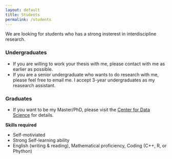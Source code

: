 ```yaml
---
layout: default
title: Students
permalink: /students
---
```


We are looking for students who has a strong insterest in interdiscipline research. <br>

### Undergraduates
- If you are willing to work your thesis with me, please contact with me as earlier as possible.
- If you are a senior undergraduate who wants to do research with me, please feel free to email me. I accept 3-year undergraduates as my reasearch assistant.

### Graduates
  - If you want to be my Master/PhD, please visit the [Center for Data Science](http://cds.zju.edu.cn/industry-news.aspx?k1=6&k2=24) for details.
  
 **Skills required**
   - Self-motiviated 
   - Strong Self-learning ability
   - English (writing & reading), Mathematical proficiency, Coding (C++, R, or Phython)

